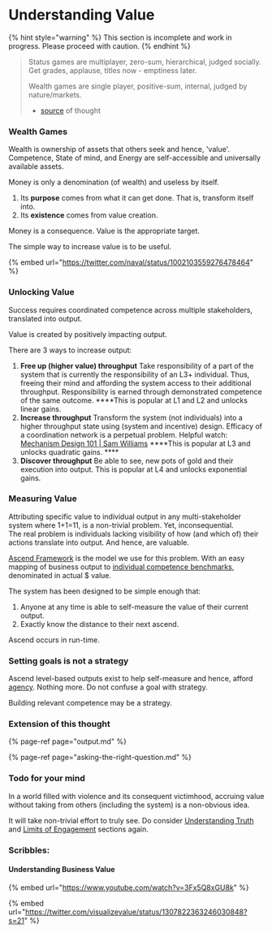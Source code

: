 # Understanding Value

{% hint style="warning" %}
This section is incomplete and work in progress. Please proceed with caution.
{% endhint %}



> Status games are multiplayer, zero-sum, hierarchical, judged socially.  
> Get grades, applause, titles now - emptiness later.  
>   
> Wealth games are single player, positive-sum, internal, judged by nature/markets.  
> - [source](https://twitter.com/naval/status/1267179384886095873) of thought

### Wealth Games

Wealth is ownership of assets that others seek and hence, 'value'. Competence, State of mind, and Energy are self-accessible and universally available assets.   
  
Money is only a denomination \(of wealth\) and useless by itself. 

1. Its **purpose** comes from what it can get done. That is, transform itself into.
2. Its **existence** comes from value creation.

  
Money is a consequence. Value is the appropriate target. 

The simple way to increase value is to be useful.

{% embed url="https://twitter.com/naval/status/1002103559276478464" %}



### Unlocking Value

Success requires coordinated competence across multiple stakeholders, translated into output. 

Value is created by positively impacting output. 

There are 3 ways to increase output:

1. **Free up \(higher value\) throughput** Take responsibility of a part of the system that is currently the responsibility of an L3+ individual. Thus, freeing their mind and affording the system access to their additional throughput.  Responsibility is earned through demonstrated competence of the same outcome.   ****This is popular at L1 and L2 and unlocks linear gains. 
2. **Increase throughput** Transform the system \(not individuals\) into a higher throughput state using \(system and incentive\) design. Efficacy of a coordination network is a perpetual problem.  Helpful watch: [Mechanism Design 101 \| Sam Williams](https://www.youtube.com/watch?v=gCFlGLbI_kE)  ****This is popular at L3 and unlocks quadratic gains.  ****
3. **Discover throughput** Be able to see, new pots of gold and their execution into output.   This is popular at L4 and unlocks exponential gains.

### 

### Measuring Value

Attributing specific value to individual output in any multi-stakeholder system where 1+1=11, is a non-trivial problem. Yet, inconsequential.   
The real problem is individuals lacking visibility of how \(and which of\) their actions translate into output. And hence, are valuable. 

[Ascend Framework](https://docs.google.com/spreadsheets/d/18VyIU74VTjJ9m1lkchmo_aAn5KN3GkpSpjbOH_QiZGM/edit?via_commande=true#gid=882172859) is the model we use for this problem. With an easy mapping of business output to [individual competence benchmarks](https://docs.google.com/spreadsheets/d/18VyIU74VTjJ9m1lkchmo_aAn5KN3GkpSpjbOH_QiZGM/edit?via_commande=true#gid=461665169), denominated in actual $ value.  
  
The system has been designed to be simple enough that:

1. Anyone at any time is able to self-measure the value of their current output. 
2. Exactly know the distance to their next ascend. 

Ascend occurs in run-time.



### Setting goals is not a strategy

Ascend level-based outputs exist to help self-measure and hence, afford [agency](https://en.wikipedia.org/wiki/Agency_%28philosophy%29). Nothing more. Do not confuse a goal with strategy. 

Building relevant competence may be a strategy.



### Extension of this thought

{% page-ref page="output.md" %}

{% page-ref page="asking-the-right-question.md" %}





### Todo for your mind

In a world filled with violence and its consequent victimhood, accruing value without taking from others \(including the system\) is a non-obvious idea.  

It will take non-trivial effort to truly see. Do consider [Understanding Truth](https://playbook.thevantageproject.com/foundation/understanding-truth) and [Limits of Engagement](https://playbook.thevantageproject.com/foundation/limits-of-engagement) sections again.   




### Scribbles:

#### Understanding Business Value

{% embed url="https://www.youtube.com/watch?v=3Fx5Q8xGU8k" %}

{% embed url="https://twitter.com/visualizevalue/status/1307822363246030848?s=21" %}



  
 

